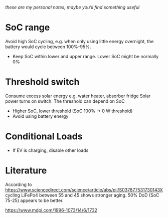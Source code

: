 *these are my personal notes, maybe you'll find something useful*

# SoC range
Avoid high SoC cycling, e.g. when only using little energy overnight, the battery would cycle between 100%-95%.
- Keep SoC within lower and upper range. Lower SoC might be normally 0%

# Threshold switch
Consume excess solar energy e.g. water heater, absorber fridge
Solar power turns on switch. The threshold can depend on SoC
- Higher SoC, lower threshold (SoC 100% -> 0 W threshold)
- Avoid using battery energy

# Conditional Loads
- If EV is charging, disable other loads


# Literature
According to https://www.sciencedirect.com/science/article/abs/pii/S037877531730143X
cycling LiFePo4 between 55 and 45 shows stronger aging. 50% DoD (SoC 75-25) appears to be better.

https://www.mdpi.com/1996-1073/14/6/1732
